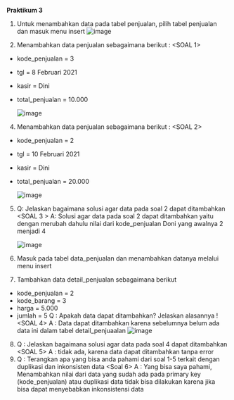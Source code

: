 **Praktikum 3**

1. Untuk menambahkan data pada tabel penjualan, pilih tabel penjualan dan masuk menu insert
	![image](https://github.com/rafaxputra/learn_myphpadmin/assets/75997309/8613d3d6-d0e7-438d-bf25-883e2cf06063)

2. Menambahkan data penjualan sebagaimana berikut : <SOAL 1>
- kode_penjualan = 3 
- tgl = 8 Februari 2021 
- kasir = Dini 
- total_penjualan = 10.000

	![image](https://github.com/rafaxputra/learn_myphpadmin/assets/75997309/c24c94d9-de9b-417d-bb18-865bdf3045d9)

4. Menambahkan data penjualan sebagaimana berikut : <SOAL 2>
- kode_penjualan = 2 
- tgl = 10 Februari 2021 
- kasir = Dini 
- total_penjualan = 20.000

	![image](https://github.com/rafaxputra/learn_myphpadmin/assets/75997309/88574e46-b614-4d95-9b96-55fba8d50c52)

5. Q: Jelaskan bagaimana solusi agar data pada soal 2 dapat ditambahkan <SOAL 3 >
A: Solusi agar data pada soal 2 dapat ditambahkan yaitu dengan merubah dahulu nilai dari kode_penjualan Doni yang awalnya 2 menjadi 4

	![image](https://github.com/rafaxputra/learn_myphpadmin/assets/75997309/c794447e-36f8-4b19-8525-2d752da7d9a8)

7. Masuk pada tabel data_penjualan dan menambahkan datanya melalui menu insert
8. Tambahkan data detail_penjualan sebagaimana berikut 
- kode_penjualan = 2 
- kode_barang = 3 
- harga = 5.000 
- jumlah = 5 
Q : Apakah data dapat ditambahkan? Jelaskan alasannya ! <SOAL 4>
A : Data dapat ditambahkan karena sebelumnya belum ada data ini dalam tabel detail_penjuaalan
	![image](https://github.com/rafaxputra/learn_myphpadmin/assets/75997309/5d2546ae-dc8b-43d8-95bc-0a2225d3ba7c)


8. Q : Jelaskan bagaimana solusi agar data pada soal 4 dapat ditambahkan <SOAL 5>
A : tidak ada, karena data dapat ditambahkan tanpa error
10. Q : Terangkan apa yang bisa anda pahami dari soal 1-5 terkait dengan duplikasi dan inkonsisten data <Soal 6>
A : Yang bisa saya pahami, Menambahkan nilai dari data yang sudah ada pada primary key (kode_penjualan) atau duplikasi data tidak bisa dilakukan karena jika bisa dapat menyebabkan inkonsistensi data

